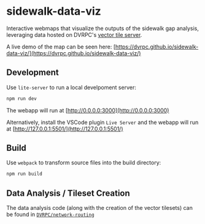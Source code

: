 # sidewalk-data-viz

Interactive webmaps that visualize the outputs of the sidewalk gap analysis,
leveraging data hosted on DVRPC's [vector tile server](https://tiles.dvrpc.org).

A live demo of the map can be seen here: [https://dvrpc.github.io/sidewalk-data-viz/](https://dvrpc.github.io/sidewalk-data-viz/)

## Development

Use `lite-server` to run a local develpoment server:

```bash
npm run dev
```

The webapp will run at [http://0.0.0.0:3000](http://0.0.0.0:3000)

Alternatively, install the VSCode plugin `Live Server` and the webapp will run at [http://127.0.0.1:5501/](http://127.0.0.1:5501/)

## Build

Use `webpack` to transform source files into the build directory:

```bash
npm run build
```

## Data Analysis / Tileset Creation

The data analysis code (along with the creation of the vector tilesets) can be found in [`DVRPC/network-routing`](https://github.com/dvrpc/network-routing)
